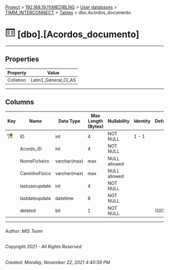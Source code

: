 #### 

[Project](../../../../index.md) > [192.168.19.11\\MEDIBLNG](../../../index.md) > [User databases](../../index.md) > [TIMM_INTERCONNECT](../index.md) > [Tables](Tables.md) > dbo.Acordos_documento

# ![Tables](../../../../Images/Table32.png) [dbo].[Acordos_documento]

---

## <a name="#properties"></a>Properties

| Property | Value |
|---|---|
| Collation | Latin1_General_CI_AS |


---

## <a name="#columns"></a>Columns

| Key | Name | Data Type | Max Length (Bytes) | Nullability | Identity | Default |
|---|---|---|---|---|---|---|
| [![Cluster Primary Key PK_Acordo_documentos: ID](../../../../Images/pkcluster.png)](#indexes) | ID | int | 4 | NOT NULL | 1 - 1 |  |
|  | Acordo_ID | int | 4 | NOT NULL |  |  |
|  | NomeFicheiro | varchar(max) | max | NULL allowed |  |  |
|  | CaminhoFisico | varchar(max) | max | NULL allowed |  |  |
|  | lastuserupdate | int | 4 | NOT NULL |  |  |
|  | lastdateupdate | datetime | 8 | NOT NULL |  |  |
|  | deleted | bit | 1 | NOT NULL |  | ((0)) |


---

###### Author:  MIS Team

###### Copyright 2021 - All Rights Reserved

###### Created: Monday, November 22, 2021 4:40:59 PM

